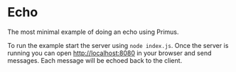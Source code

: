 # Echo

The most minimal example of doing an echo using Primus.

To run the example start the server using `node index.js`. Once the server is
running you can open [http://localhost:8080](http://localhost:8080) in your
browser and send messages. Each message will be echoed back to the client.
